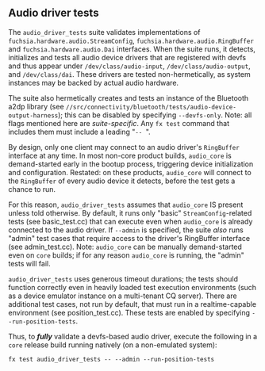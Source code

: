 ## Audio driver tests

The `audio_driver_tests` suite validates implementations of `fuchsia.hardware.audio.StreamConfig`,
`fuchsia.hardware.audio.RingBuffer` and `fuchsia.hardware.audio.Dai` interfaces.
When the suite runs, it detects, initializes and tests all audio device drivers that are
registered with devfs and thus appear under `/dev/class/audio-input`, `/dev/class/audio-output`,
and `/dev/class/dai`. These drivers are tested non-hermetically, as system instances may be backed
by actual audio hardware.

The suite also hermetically creates and tests an instance of the Bluetooth a2dp library (see
`//src/connectivity/bluetooth/tests/audio-device-output-harness`); this can be disabled by
specifying `--devfs-only`. Note: all flags mentioned here are _suite-specific_. Any `fx test`
command that includes them must include a leading "`-- `".

By design, only one client may connect to an audio driver's `RingBuffer` interface at any time.
In most non-core product builds, `audio_core` is demand-started early in the bootup process,
triggering device initialization and configuration. Restated: on these products, `audio_core` will
connect to the `RingBuffer` of every audio device it detects, before the test gets a chance to run.

For this reason, `audio_driver_tests` assumes that `audio_core` IS present unless told otherwise. By
default, it runs only "basic" `StreamConfig`-related tests (see basic_test.cc) that can execute even
when `audio_core` is already connected to the audio driver. If `--admin` is specified, the suite
_also_ runs "admin" test cases that require access to the driver's RingBuffer interface (see
admin_test.cc). Note: `audio_core` can be manually demand-started even on `core` builds; if for any
reason `audio_core` is running, the "admin" tests will fail.

`audio_driver_tests` uses generous timeout durations; the tests should function correctly even in
heavily loaded test execution environments (such as a device emulator instance on a multi-tenant CQ
server). There are additional test cases, not run by default, that must run in a realtime-capable
environment (see position_test.cc). These tests are enabled by specifying `--run-position-tests`.

Thus, to ***fully*** validate a devfs-based audio driver, execute the following in a `core` release
build running natively (on a non-emulated system):

`fx test audio_driver_tests -- --admin --run-position-tests`
